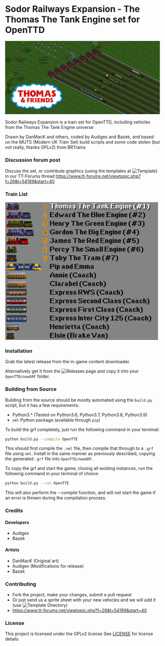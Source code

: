 # Sodor Railways Expansion - The Thomas The Tank Engine set for OpenTTD
![Thomas and Friends](banner.png)

Sodor Railways Expansion is a train set for OpenTTD, including vehicles from the Thomas The Tank Engine universe

Drawn by DanMacK and others, coded by Audigex and Bazek, and based on the MUTS (Modern UK Train Set) build scripts and some code stolen (but not really, thanks GPLv2) from BRTrains

### Discussion forum post
Discuss the set, or contribute graphics (using the templates at ![Template](gfx/Template/)) in our TT-Forums thread
https://www.tt-forums.net/viewtopic.php?f=26&t=54189&start=40

### Train List
![Thomas and Friends](vehicles.png)

### Installation
Grab the latest release from the in-game content downloader.

Alternatively get it from the ![Releases](../../releases/) page and copy it into your `OpenTTD/newGRF` folder.

### Building from Source
Building from the source should be mostly automated using the `build.py` script, but it has a few requirements:
  - Python3.* (Tested on Python3.6, Python3.7, Python3.8, Python3.9)
  - `nml` Python package (available through `pip`)
  
To build the grf completely, just run the following command in your terminal:
```bash
python build.py --compile OpenTTE
```
This should first compile the `.nml` file, then compile that through to a `.grf` file using `nml`.  Install in the same manner
as previously described, copying the generated `.grf` file into `OpenTTD/newGRF`.

To copy the grf and start the game, closing all existing instances, run the following command in your terminal of choice:
```bash
python build.py --run OpenTTE
```
This will also perform the --compile function, and will not start the game if an error is thrown during the compilation process.


### Credits

#### Developers

- Audigex
- Bazek

#### Artists

- DanMacK (Original art)
- Audigex (Modifications for release)
- Bazek

### Contributing
- Fork the project, make your changes, submit a pull request
- Or just send us a sprite sheet with your new vehicles and we will add it (use ![Template](gfx/Template/) Directory)
- https://www.tt-forums.net/viewtopic.php?f=26&t=54189&start=40

### License
This project is licensed under the GPLv2 license
See [LICENSE](./LICENSE) for license details
